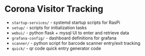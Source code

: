 # Corona Visitor Tracking

* `startup-services/` - systemd startup scripts for RasPi
* `setup/` - scripts for initialization tasks
* `webui/` - python flask + mysql UI to enter and retrieve data
* `grafana-config/` - dashboard definitions for grafana
* `scanner/` - python script for barcode scanner entry/exit tracking
* `quick/` - qr code quick entry generator code
